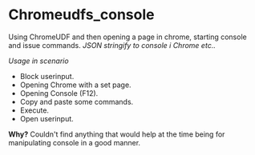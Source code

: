 # Chromeudfs_console
Using ChromeUDF and then opening a page in chrome, starting console and issue commands.
*JSON stringify to console i Chrome etc..*

*Usage in scenario*
- Block userinput.
- Opening Chrome with a set page.
- Opening Console (F12).
- Copy and paste some commands.
- Execute.
- Open userinput.

**Why?**
Couldn't find anything that would help at the time being for manipulating console in a good manner.
